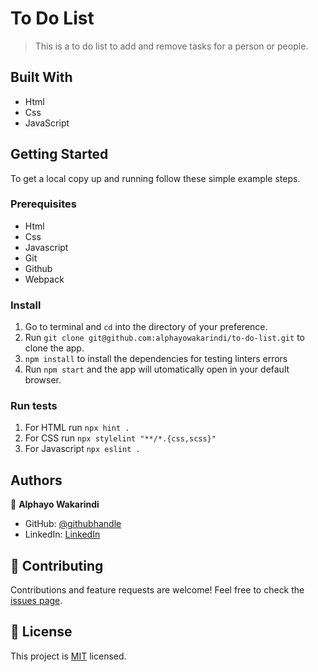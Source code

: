 # To Do List

> This is a to do list to add and remove tasks for a person or people.


## Built With

- Html
- Css
- JavaScript

## Getting Started

To get a local copy up and running follow these simple example steps.

### Prerequisites
- Html
- Css
- Javascript
- Git
- Github
- Webpack


### Install
1. Go to terminal and ```cd``` into the directory of your preference.
2.  Run ```git clone git@github.com:alphayowakarindi/to-do-list.git``` to clone the app.
3. ```npm install``` to install the dependencies for testing linters errors
4. Run ```npm start``` and the app will utomatically open in your default browser.


### Run tests
1. For HTML run ```npx hint .```
2. For CSS run ```npx stylelint "**/*.{css,scss}"```
3. For Javascript ```npx eslint .```


## Authors

👤 **Alphayo Wakarindi**

- GitHub: [@githubhandle](https://github.com/alphayowakarindi)
- LinkedIn: [LinkedIn](https://www.linkedin.com/in/alphayo-wakarindi-15a825236/)


## 🤝 Contributing

Contributions and feature requests are welcome!
Feel free to check the [issues page](https://github.com/alphayowakarindi/My-Portfolio/issues).


## 📝 License

This project is [MIT](./MIT.md) licensed.
